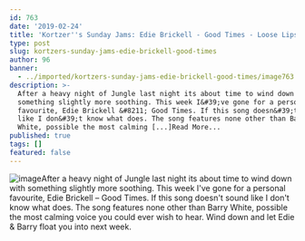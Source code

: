```yaml
---
id: 763
date: '2019-02-24'
title: 'Kortzer''s Sunday Jams: Edie Brickell - Good Times - Loose Lips'
type: post
slug: kortzers-sunday-jams-edie-brickell-good-times
author: 96
banner:
  - ../imported/kortzers-sunday-jams-edie-brickell-good-times/image763.jpeg
description: >-
  After a heavy night of Jungle last night its about time to wind down with
  something slightly more soothing. This week I&#39;ve gone for a personal
  favourite, Edie Brickell &#8211; Good Times. If this song doesn&#39;t sound
  like I don&#39;t know what does. The song features none other than Barry
  White, possible the most calming [...]Read More...
published: true
tags: []
featured: false
---
```

![image](../../imported/kortzers-sunday-jams-edie-brickell-good-times/image763.jpeg)After a heavy night of Jungle last night its about time to wind down with something slightly more soothing. This week I've gone for a personal favourite, Edie Brickell – Good Times. If this song doesn't sound like I don't know what does. The song features none other than Barry White, possible the most calming voice you could ever wish to hear. Wind down and let Edie & Barry float you into next week.